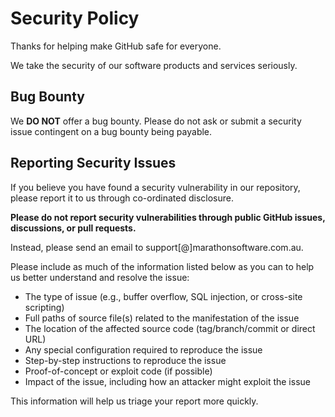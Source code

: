 # Security Policy
Thanks for helping make GitHub safe for everyone.

We take the security of our software products and services seriously.

## Bug Bounty

We **DO NOT** offer a bug bounty. Please do not ask or submit a security issue contingent on a bug bounty being payable.

## Reporting Security Issues

If you believe you have found a security vulnerability in our repository, please report it to us through co-ordinated disclosure.

**Please do not report security vulnerabilities through public GitHub issues, discussions, or pull requests.**

Instead, please send an email to support[@]marathonsoftware.com.au.

Please include as much of the information listed below as you can to help us better understand and resolve the issue:

- The type of issue (e.g., buffer overflow, SQL injection, or cross-site scripting)
- Full paths of source file(s) related to the manifestation of the issue
- The location of the affected source code (tag/branch/commit or direct URL)
- Any special configuration required to reproduce the issue
- Step-by-step instructions to reproduce the issue
- Proof-of-concept or exploit code (if possible)
- Impact of the issue, including how an attacker might exploit the issue

This information will help us triage your report more quickly.
